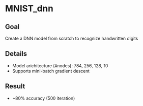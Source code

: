# MNIST_dnn

## Goal
Create a DNN model from scratch to recognize handwritten digits

## Details
- Model arichitecture (#nodes): 784, 256, 128, 10
- Supports mini-batch gradient descent

## Result
- ~80% accuracy (500 iteration)


